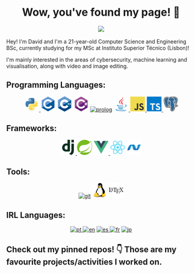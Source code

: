 <!--
**FunkyCracky/FunkyCracky** is a ✨ _special_ ✨ repository because its `README.md` (this file) appears on your GitHub profile.
-->

<h1 align="center">Wow, you've found my page! 👋 </h1>
<div align="center">
  <img src="https://github.com/FunkyCracky/FunkyCracky/blob/main/hello-there-general-kenobi.gif" height="100px"/>
</div>

Hey! I'm David and I'm a 21-year-old Computer Science and Engineering BSc, currently studying for my MSc at Instituto Superior Técnico (Lisbon)!

I'm mainly interested in the areas of cybersecurity, machine learning and visualisation, along with video and image editing.

<h2 align="left">Programming Languages:</h2>
<p align="center"> 
  <a href="https://www.python.org" target="_blank"> <img src="https://raw.githubusercontent.com/devicons/devicon/master/icons/python/python-original.svg" alt="python" width="40" height="40"/> </a>
  <a href="https://www.cprogramming.com/" target="_blank"> <img src="https://raw.githubusercontent.com/devicons/devicon/master/icons/c/c-original.svg" alt="c" width="40" height="40"/></a> 
  <a href="https://cplusplus.com/" target="_blank"> <img src="https://raw.githubusercontent.com/devicons/devicon/master/icons/cplusplus/cplusplus-original.svg" alt="c++" width="40" height="40"/></a> 
  <a href="https://dotnet.microsoft.com/en-us/languages/csharp" target="_blank"> <img src="https://raw.githubusercontent.com/devicons/devicon/master/icons/csharp/csharp-original.svg" alt="c#" width="40" height="40"/></a>
  <a href="https://www.swi-prolog.org/" target="_blank"> <img src="https://2.bp.blogspot.com/-DWNMKSO-QSA/V0pk6YUnMYI/AAAAAAAABOk/j19cIzgzyVkR-ioDsHDnICLPUpOcj5s2wCLcB/s1600/swiprolog_owl_mug.jpg" alt="prolog" width="40" height="40"/></a> 
  <a href="https://www.java.com" target="_blank"> <img src="https://raw.githubusercontent.com/devicons/devicon/master/icons/java/java-original.svg" alt="java" width="40" height="40"/> </a>
  <a href="https://www.javascript.com/" target="_blank"> <img src="https://raw.githubusercontent.com/devicons/devicon/master/icons/javascript/javascript-original.svg" alt="js" width="40" height="40"/> </a>
  <a href="https://www.typescriptlang.org/" target="_blank"> <img src="https://raw.githubusercontent.com/devicons/devicon/master/icons/typescript/typescript-original.svg" alt="ts" width="40" height="40"/> </a>
  <a href="https://www.postgresql.org/" target="_blank"> <img src="https://raw.githubusercontent.com/devicons/devicon/master/icons/postgresql/postgresql-original.svg" alt="psql" width="40" height="40"/> </a>
</p>

<h2 align="left">Frameworks:</h2>
<p align="center"> 
  <a href="https://www.djangoproject.com/" target="_blank"> <img src="https://github.com/devicons/devicon/raw/master/icons/django/django-plain.svg" alt="django" width="40" height="40"/> </a>
  <a href="https://spring.io/projects/spring-boot" target="_blank"> <img src="https://github.com/devicons/devicon/raw/master/icons/spring/spring-original.svg" alt="spring" width="40" height="40"/></a> 
  <a href="https://vuejs.org/" target="_blank"> <img src="https://github.com/devicons/devicon/raw/master/icons/vuejs/vuejs-original.svg" alt="vue.js" width="40" height="40"/> </a>
  <a href="https://reactjs.org/" target="_blank"> <img src="https://github.com/devicons/devicon/raw/master/icons/react/react-original.svg" alt="react" width="40" height="40"/></a>
  <a href="https://dotnet.microsoft.com/" target="_blank"> <img src="https://raw.githubusercontent.com/devicons/devicon/master/icons/dot-net/dot-net-original.svg" alt="dotnet" width="40" height="40"/></a>
</p>

<h2 align="left">Tools:</h2>
<p align="center"> 
  <a href="https://git-scm.com/" target="_blank"> <img src="https://www.vectorlogo.zone/logos/git-scm/git-scm-icon.svg" alt="git" width="40" height="40"/></a>
  <a href="https://www.linux.org/" target="_blank"> <img src="https://raw.githubusercontent.com/devicons/devicon/master/icons/linux/linux-original.svg" alt="linux" width="40" height="40"/></a>  
  <a href="https://www.latex-project.org/" target="_blank"> <img src="https://github.com/devicons/devicon/raw/master/icons/latex/latex-original.svg" alt="latex" width="40" height="40"/></a>  
</p>

<h2 align="left">IRL Languages:</h2>
<p align="center"> 
  <a href="https://en.wikipedia.org/wiki/Portuguese_language" target="_blank"> <img src="https://upload.wikimedia.org/wikipedia/commons/5/5c/Flag_of_Portugal.svg" alt="pt" height="40"/> </a>
  <a href="https://en.wikipedia.org/wiki/English_language" target="_blank"> <img src="https://upload.wikimedia.org/wikipedia/commons/a/a5/Flag_of_the_United_Kingdom_%281-2%29.svg" alt="en" height="40"/></a> 
  <a href="https://en.wikipedia.org/wiki/Spanish_language" target="_blank"> <img src="https://upload.wikimedia.org/wikipedia/commons/8/89/Bandera_de_Espa%C3%B1a.svg" alt="es" height="40"/> </a>
  <a href="https://en.wikipedia.org/wiki/French_language" target="_blank"> <img src="https://upload.wikimedia.org/wikipedia/en/c/c3/Flag_of_France.svg" alt="fr" height="40"/></a>
  <a href="https://en.wikipedia.org/wiki/Japanese_language" target="_blank"> <img src="https://upload.wikimedia.org/wikipedia/en/9/9e/Flag_of_Japan.svg" alt="jp" height="40"/></a>  
</p>

<h2 align="left"> Check out my pinned repos! 👇 Those are my favourite projects/activities I worked on. </h2>
